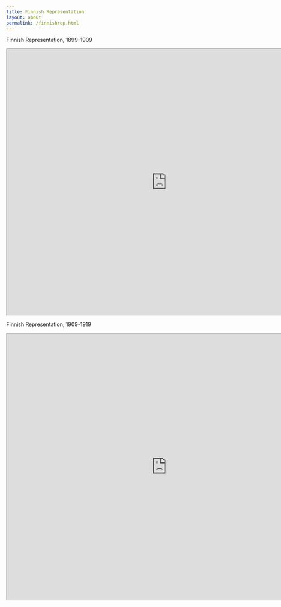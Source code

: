 ```yaml
---
title: Finnish Representation
layout: about
permalink: /finnishrep.html
---
```

Finnish Representation, 1899-1909

<iframe style='width: 850px; height: 709px;' src='https://voyant-tools.org/tool/Bubbles/?stopList=keywords-ce18c2700c1c0265f7bd15995b9aca16&speed=20&corpus=2dc74c2934794dab0dd064dfad2a3bf8'></iframe>

Finnish Representation, 1909-1919

<iframe style='width: 850px; height: 710px;' src='https://voyant-tools.org/tool/Bubbles/?stopList=keywords-6585fb78016bedaaa729bffb54ef6e5c&speed=20&corpus=34b59b4cec9bf4e9806a19e85f55e9ed'></iframe>

